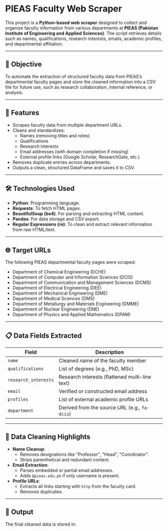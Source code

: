 # PIEAS Faculty Web Scraper

This project is a **Python-based web scraper** designed to collect and organize faculty information from various departments at **PIEAS (Pakistan Institute of Engineering and Applied Sciences)**. The script retrieves details such as names, qualifications, research interests, emails, academic profiles, and departmental affiliation.

---

## 📌 Objective

To automate the extraction of structured faculty data from PIEAS’s departmental faculty pages and store the cleaned information into a CSV file for future use, such as research collaboration, internal reference, or analysis.

---

## 🧩 Features

- Scrapes faculty data from multiple department URLs.
- Cleans and standardizes:
  - Names (removing titles and roles)
  - Qualifications
  - Research interests
  - Email addresses (with domain completion if missing)
  - External profile links (Google Scholar, ResearchGate, etc.)
- Removes duplicate entries across departments.
- Outputs a clean, structured DataFrame and saves it to CSV.

---

## 🛠️ Technologies Used

- **Python**: Programming language.
- **Requests**: To fetch HTML pages.
- **BeautifulSoup (bs4)**: For parsing and extracting HTML content.
- **Pandas**: For data storage and CSV export.
- **Regular Expressions (re)**: To clean and extract relevant information from raw HTML/text.

---

## 🌐 Target URLs

The following PIEAS departmental faculty pages were scraped:

- Department of Chemical Engineering (DCHE)
- Department of Computer and Information Sciences (DCIS)
- Department of Communication and Management Sciences (DCMS)
- Department of Electrical Engineering (DEE)
- Department of Mechanical Engineering (DME)
- Department of Medical Sciences (DMS)
- Department of Metallurgy and Materials Engineering (DMME)
- Department of Nuclear Engineering (DNE)
- Department of Physics and Applied Mathematics (DPAM)

---

## 📋 Data Fields Extracted

| Field               | Description                                           |
|--------------------|-------------------------------------------------------|
| `name`             | Cleaned name of the faculty member                    |
| `qualifications`   | List of degrees (e.g., PhD, MSc)                      |
| `research_interests` | Research interests (flattened multi-line text)      |
| `email`            | Verified or constructed email address                 |
| `profiles`         | List of external academic profile URLs                |
| `department`       | Derived from the source URL (e.g., `fa-dcis`)         |

---

## 🧹 Data Cleaning Highlights

- **Name Cleanup**:
  - Removes designations like "Professor", "Head", "Coordinator".
  - Strips parenthetical and redundant content.
- **Email Extraction**:
  - Parses embedded or partial email addresses.
  - Adds `@pieas.edu.pk` if only username is present.
- **Profile URLs**:
  - Extracts all links starting with `http` from the faculty card.
  - Removes duplicates.

---

## 💾 Output

The final cleaned data is stored in:
